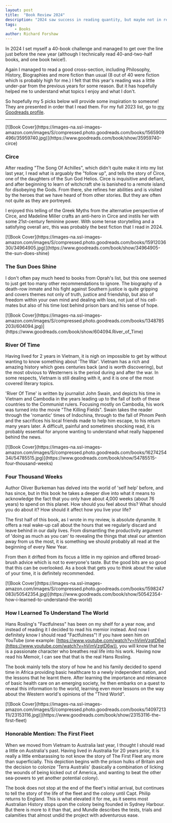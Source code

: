```yaml
---
layout: post
title:  "Book Review 2024"
description: "2024 saw success in reading quantity, but maybe not in reading quality. Nevertheless, some titles shone through. Here are my favourites for the year."
tags:
    - Books
author: Richard Forshaw
---
```


In 2024 I set myself a 40-book challenge and managed to get over the line just before the new year (although I technically read 40-and-two-half books, and one book twice!).

Again I managed to read a good cross-section, including Philosophy, History, Biographies and more fiction than usual (8 out of 40 were fiction which is probably high for me.) I felt that this year's reading was a little under-par from the previous years for some reason. But it has hopefully helped me to understand what topics I enjoy and what I don't.

So hopefully my 5 picks below will provide some inspiration to someone! They are presented in order that I read them. For my full 2023 list, go to [my Goodreads profile](https://www.goodreads.com/user/show/123987656-richard-f).


-----
<span class="book-cover">
[![Book Cover](https://images-na.ssl-images-amazon.com/images/S/compressed.photo.goodreads.com/books/1565909496i/35959740.jpg)](https://www.goodreads.com/book/show/35959740-circe)
</span>

### Circe

After reading "The Song Of Achilles", which didn't quite make it into my list last year, I read what is arguably the "follow up", and tells the story of Circe, one of the daughters of the Sun God Helios. Circe is inquisitive and defiant, and after beginning to learn of witchcraft she is banished to a remote island for disobeying the Gods. From there, she refines her abilities and is visited by the heroes that we have heard of from other stories. But they are often not quite as they are portreyed.

I enjoyed this telling of the Greek Myths from the alternative perspective of Circe, and Madeline Miller crafts an anti-hero in Circe and instils her with some 21st-century feminine power. With some tense storytelling and a satisfying overall arc, this was probably the best fiction that I read in 2024.

<span class="book-cover">
[![Book Cover](https://images-na.ssl-images-amazon.com/images/S/compressed.photo.goodreads.com/books/1591203630i/34964905.jpg)](https://www.goodreads.com/book/show/34964905-the-sun-does-shine)
</span>

### The Sun Does Shine

I don't often pay much heed to books from Oprah's list, but this one seemed to just get too many other recommendations to ignore. The biography of a death-row inmate and his fight against Southern justice is quite gripping and covers themes not only of truth, justice and friendship, but also of freedom within your own mind and dealing with loss, not just of his cell-mates but also of his time lost behind prison bars and his sense of hope.


<span class="book-cover">
[![Book Cover](https://images-na.ssl-images-amazon.com/images/S/compressed.photo.goodreads.com/books/1348785203i/604094.jpg)](https://www.goodreads.com/book/show/604094.River_of_Time)
</span>

### River Of Time

Having lived for 2 years in Vietnam, it is nigh on impossible to get by without wanting to know something about 'The War'. Vietnam has a rich and amazing history which goes centuries back (and is worth discovering), but the most obvious to Westerners is the period during and after the war. In some respects, Vietnam is still dealing with it, and it is one of the most covered literary topics.

'River Of Time' is written by journalist John Swain, and depicts his time in Vietnam and Cambodia in the years leading up to the fall of both of these countries to the Communist rulers. Focusing mostly on Cambodia, his work was turned into the movie "The Killing Fields". Swain takes the reader through the 'romantic' times of Indochina, through to the fall of Phnom Penh and the sacrifices his local friends made to help him escape, to his return many years later. A difficult, painful and sometimes shocking read, it is probably essential for anyone wanting to understand what really happened behind the news.

<span class="book-cover">
[![Book Cover](https://images-na.ssl-images-amazon.com/images/S/compressed.photo.goodreads.com/books/1627425434i/54785515.jpg)](https://www.goodreads.com/book/show/54785515-four-thousand-weeks)
</span>

### Four Thousand Weeks

Author Oliver Burkeman has delved into the world of 'self help' before, and has since, but in this book he takes a deeper dive into what it means to acknowledge the fact that you only have about 4,000 weeks (about 76 years) to spend on this planet. How should you feel about this? What should you do about it? How should it affect how you live your life?

The first half of this book, as I wrote in my review, is absolute dynamite. It offers a real wake-up call about the hours that we regularly discard and leave behind in our daily lives. From dismantling the productivity argument of 'doing as much as you can' to revealing the things that steal our attention away from us the most, it is something we should probably all read at the beginning of every New Year.

From then it drifted from its focus a little in my opinion and offered broad-brush advice which is not to everyone's taste. But the good bits are so good that this can be overlooked. As a book that gets you to think about the value of your time, it is definitely recommended.

<span class="book-cover">
[![Book Cover](https://images-na.ssl-images-amazon.com/images/S/compressed.photo.goodreads.com/books/1598247083i/50542354.jpg)](https://www.goodreads.com/book/show/50542354-how-i-learned-to-understand-the-world)
</span>

### How I Learned To Understand The World

Hans Rosling's "Factfulness" has been on my shelf for a year now, and instead of reading it I decided to read his memior instead. And now I definitely know I should read "Factfulness"! If you have seen him on YouTube (one example: [https://www.youtube.com/watch?v=hVimVzgtD6w](https://www.youtube.com/watch?v=hVimVzgtD6w)), you will know that he is a passionate character who breathes real life into his work. Having now read his Memoir, I can see that that is the real Hans Rosling.

The book mainly tells the story of how he and his family decided to spend time in Africa providing basic healthcare to a newly independent nation, and the lessons that he learnt there. After learning the importance and relevance of basic health care on an emerging society, he then embarks on a quest to reveal this information to the world, learning even more lessons on the way about the Western world's opinions of the "Third World".

<span class="book-cover">
[![Book Cover](https://images-na.ssl-images-amazon.com/images/S/compressed.photo.goodreads.com/books/1409721311i/23153116.jpg)](https://www.goodreads.com/book/show/23153116-the-first-fleet)
</span>

### Honorable Mention: The First Fleet

When we moved from Vietnam to Australia last year, I thought I should read a little on Australia's past. Having lived in Australia for 20 years prior, it is really a little embarassing to not know the story of The First Fleet any more than superficially. This depiction begins with the prison hulks of Britain and the decision to colonize 'Terra Australis' (basically a combination of licking the wounds of being kicked out of America, and wanting to beat the other sea-powers to yet another potential colony).

The book does not stop at the end of the fleet's initial arrival, but continues to tell the story of the life of the fleet and the colony until Capt. Philip returns to England. This is what elevated it for me, as it seems most Australian History stops upon the colony being founded in Sydney Harbour. But there is more to it than that, and Mundle describes the tests, trials and calamities that almost undid the project with adventurous ease.
